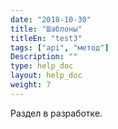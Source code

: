 ```yaml
---
date: "2018-10-30"
title: "Шаблоны"
titleEn: "test3"
tags: ["api", "метод"]
Description: ""
type: help_doc
layout: help_doc
weight: 7
---
```


Раздел в разработке.